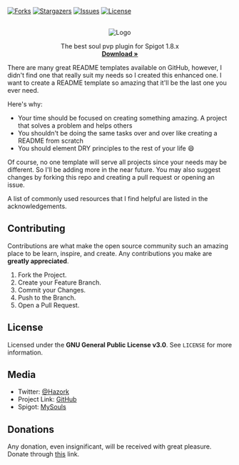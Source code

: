[![Forks][forks-shield]][forks-url]
[![Stargazers][stars-shield]][stars-url]
[![Issues][issues-shield]][issues-url]
[![License][license-shield]][license-url]
<br>
<br>
<p align="center">
    <img src="https://i.ibb.co/7bDQLTN/PpNnGg.png" alt="Logo">
  </a>
  <p align="center">
    The best soul pvp plugin for Spigot 1.8.x
    <br />
    <a href="https://youtube.com"><strong>Download »</strong></a>
  </p>
</p>


There are many great README templates available on GitHub, however, I didn't find one that really suit my needs so I created this enhanced one. I want to create a README template so amazing that it'll be the last one you ever need.

Here's why:
* Your time should be focused on creating something amazing. A project that solves a problem and helps others
* You shouldn't be doing the same tasks over and over like creating a README from scratch
* You should element DRY principles to the rest of your life :smile:

Of course, no one template will serve all projects since your needs may be different. So I'll be adding more in the near future. You may also suggest changes by forking this repo and creating a pull request or opening an issue.

A list of commonly used resources that I find helpful are listed in the acknowledgements.

## Contributing

Contributions are what make the open source community such an amazing place to be learn, inspire, and create. Any contributions you make are **greatly appreciated**.

1. Fork the Project.
2. Create your Feature Branch.
3. Commit your Changes.
4. Push to the Branch.
5. Open a Pull Request.

## License

Licensed under the **GNU General Public License v3.0**. See `LICENSE` for more information.

## Media

- Twitter: [@Hazork]([twitter-url])
- Project Link: [GitHub]([github-url])
- Spigot: [MySouls]([spigot-url])

## Donations

Any donation, even insignificant, will be received with great pleasure.
Donate through [this]([donation-url]) link.

<!-- Shields -->
[forks-shield]: https://img.shields.io/github/forks/Hazork/MySouls?style=flat-square
[forks-url]: hhttps://github.com/Hazork/MySouls/network/members
[stars-shield]: https://img.shields.io/github/stars/Hazork/MySouls?style=flat-square
[stars-url]: https://github.com/Hazork/MySouls/stargazers
[issues-shield]: https://img.shields.io/github/issues/Hazork/MySouls?style=flat-square
[issues-url]: https://github.com/Hazork/MySouls/issues
[license-shield]: https://img.shields.io/github/license/Hazork/MySouls?style=flat-square
[license-url]: https://github.com/Hazork/MySouls/blob/main/LICENSE

<!-- Urls -->
[twitter-url]: https://twitter.com/Hazork_
[donation-url]: https://twitter.com/Hazork_
[spigot-url]: https://www.spigotmc.org/resources/adventurepass
[github-url]: https://github.com/Hazork/AdventurePass
